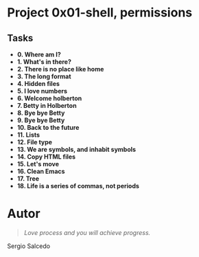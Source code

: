 # Project 0x01-shell, permissions

## Tasks

- **0. Where am I?**
- **1. What's in there?**
- **2. There is no place like home**
- **3. The long format**
- **4. Hidden files**
- **5. I love numbers**
- **6. Welcome holberton**
- **7. Betty in Holberton**
- **8. Bye bye Betty**
- **9. Bye bye Betty**
- **10. Back to the future**
- **11. Lists**
- **12. File type**
- **13. We are symbols, and inhabit symbols**
- **14. Copy HTML files**
- **15. Let's move**
- **16. Clean Emacs**
- **17. Tree**
- **18. Life is a series of commas, not periods**

Autor
==============

> *Love process and you will achieve progress.*

Sergio Salcedo
